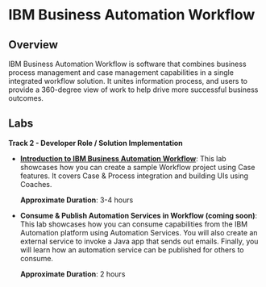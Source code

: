 # IBM Business Automation Workflow

## Overview

IBM Business Automation Workflow is software that combines business process management and case management  capabilities in a single integrated workflow solution. It unites information process, and users to provide a 360-degree view of work to help drive more successful business outcomes.

## Labs

**Track 2 - Developer Role / Solution Implementation**

- **[Introduction to IBM Business Automation Workflow](Lab%20Guide%20-%20Introduction%20to%20IBM%20Business%20Automation%20Workflow.pdf)**: This lab showcases how you can create a sample Workflow project using Case features. It covers Case & Process integration and building UIs using Coaches.

  **Approximate Duration**: 3-4 hours

- **Consume & Publish Automation Services in Workflow (coming soon)**: This lab showcases how you can consume capabilities from the IBM Automation platform using Automation Services. You will also create an external service to invoke a Java app that sends out emails. Finally, you will learn how an automation service can be published for others to consume.

  **Approximate Duration**: 2 hours

